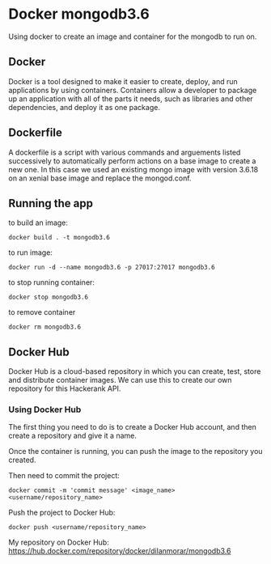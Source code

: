 # Docker mongodb3.6

Using docker to create an image and container for the mongodb to run on.

## Docker

Docker is a tool designed to make it easier to create, deploy, and run applications by using containers. Containers allow a developer to package up an application with all of the parts it needs, such as libraries and other dependencies, and deploy it as one package.

## Dockerfile

A dockerfile is a script with various commands and arguements listed successively to automatically perform actions on a base image to create a new one. In this case we used an existing mongo image with version 3.6.18 on an xenial base image and replace the mongod.conf.


## Running the app

to build an image:
```
docker build . -t mongodb3.6
```
to run image:
```
docker run -d --name mongodb3.6 -p 27017:27017 mongodb3.6
```
to stop running container:
```
docker stop mongodb3.6
```
to remove container
```
docker rm mongodb3.6
```

## Docker Hub

Docker Hub is a cloud-based repository in which you can create, test, store and distribute container images. We can use this to create our own repository for this Hackerank API.

### Using Docker Hub

The first thing you need to do is to create a Docker Hub account, and then create a repository and give it a name.

Once the container is running, you can push the image to the repository you created.

Then need to commit the project:

`docker commit -m 'commit message' <image_name> <username/repository_name>`

Push the project to Docker Hub:

`docker push <username/repository_name>`

My repository on Docker Hub: https://hub.docker.com/repository/docker/dilanmorar/mongodb3.6
